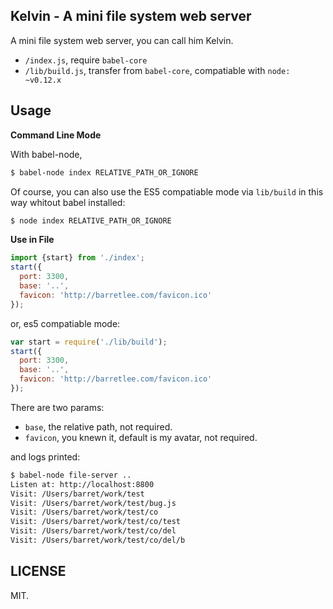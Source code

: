 ## Kelvin - A mini file system web server

A mini file system web server, you can call him Kelvin.

- `/index.js`, require `babel-core`
- `/lib/build.js`, transfer from `babel-core`, compatiable with `node: ~v0.12.x`

## Usage

**Command Line Mode**

With babel-node,

```bash
$ babel-node index RELATIVE_PATH_OR_IGNORE
```

Of course, you can also use the ES5 compatiable mode via `lib/build` in this way whitout babel installed:

```bash
$ node index RELATIVE_PATH_OR_IGNORE
```

**Use in File**

```javascript
import {start} from './index';
start({
  port: 3300,
  base: '..',
  favicon: 'http://barretlee.com/favicon.ico'
});
```

or, es5 compatiable mode:

```javascript
var start = require('./lib/build');
start({
  port: 3300,
  base: '..',
  favicon: 'http://barretlee.com/favicon.ico'
});
```


There are two params:

- `base`, the relative path, not required.
- `favicon`, you knewn it, default is my avatar, not required.

and logs printed:

```bash
$ babel-node file-server ..
Listen at: http://localhost:8800
Visit: /Users/barret/work/test
Visit: /Users/barret/work/test/bug.js
Visit: /Users/barret/work/test/co
Visit: /Users/barret/work/test/co/test
Visit: /Users/barret/work/test/co/del
Visit: /Users/barret/work/test/co/del/b
```


## LICENSE

MIT.